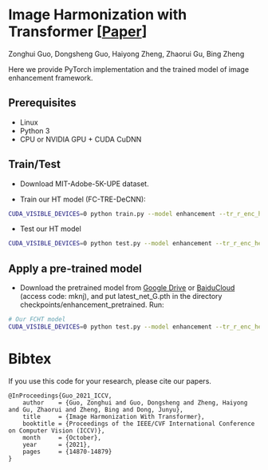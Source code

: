 <base target="_blank"/>


# Image Harmonization with Transformer **[[Paper](https://openaccess.thecvf.com/content/ICCV2021/papers/Guo_Image_Harmonization_With_Transformer_ICCV_2021_paper.pdf)]**<br>
Zonghui Guo, Dongsheng Guo, Haiyong Zheng, Zhaorui Gu, Bing Zheng<br>

Here we provide PyTorch implementation and the trained model of image enhancement framework.

## Prerequisites

- Linux
- Python 3
- CPU or NVIDIA GPU + CUDA CuDNN

## Train/Test
- Download MIT-Adobe-5K-UPE dataset.

- Train our HT model (FC-TRE-DeCNN):
```bash
CUDA_VISIBLE_DEVICES=0 python train.py --model enhancement --tr_r_enc_head x --tr_r_enc_layers x --name experiment_name --dataset_root <dataset_dir> --batch_size xx --init_port xxxx
```
- Test our HT model
```bash
CUDA_VISIBLE_DEVICES=0 python test.py --model enhancement --tr_r_enc_head x --tr_r_enc_layers x --name experiment_name --dataset_root <dataset_dir> --batch_size xx --init_port xxxx
```

## Apply a pre-trained model
- Download the pretrained model from [Google Drive](https://drive.google.com/file/d/1vEvs-ddc6ZcJDd0Q8XD2_zZxgZ8CSBht/view?usp=sharing) or [BaiduCloud](https://pan.baidu.com/s/1nz9MKTox6196NLfw_Zlv7Q) (access code: mknj), and put latest_net_G.pth in the directory checkpoints/enhancement_pretrained. Run:
```bash
# Our FCHT model
CUDA_VISIBLE_DEVICES=0 python test.py --model enhancement --tr_r_enc_head 2 --tr_r_enc_layers 6 --name enhancement_pretrained --dataset_root <dataset_dir> --batch_size xx --init_port xxxx
```

# Bibtex
If you use this code for your research, please cite our papers.


```
@InProceedings{Guo_2021_ICCV,
    author    = {Guo, Zonghui and Guo, Dongsheng and Zheng, Haiyong and Gu, Zhaorui and Zheng, Bing and Dong, Junyu},
    title     = {Image Harmonization With Transformer},
    booktitle = {Proceedings of the IEEE/CVF International Conference on Computer Vision (ICCV)},
    month     = {October},
    year      = {2021},
    pages     = {14870-14879}
}
```
